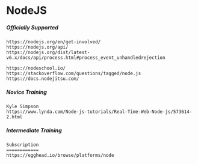 # NodeJS

##### Officially Supported

```
https://nodejs.org/en/get-involved/
https://nodejs.org/api/
https://nodejs.org/dist/latest-v6.x/docs/api/process.html#process_event_unhandledrejection

https://nodeschool.io/
https://stackoverflow.com/questions/tagged/node.js
https://docs.nodejitsu.com/
```

##### Novice Training

```
Kyle Simpson
https://www.lynda.com/Node-js-tutorials/Real-Time-Web-Node-js/573614-2.html
```

##### Intermediate Training

```
Subscription
============
https://egghead.io/browse/platforms/node
```

# 



